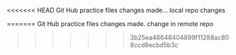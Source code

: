 <<<<<<< HEAD
Git Hub practice files changes made... local repo changes

=======
Git Hub practice files changes made. change in remote repo
>>>>>>> 3b25ea46648404899f11288ac808ccd8ecbd5b3c
